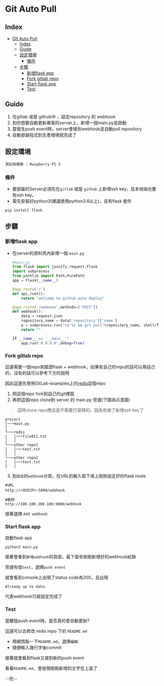 Git Auto Pull
===


Index
---
- [Git Auto Pull](#git-auto-pull)
  - [Index](#index)
  - [Guide](#guide)
  - [設定環境](#設定環境)
    - [條件](#條件)
  - [步驟](#步驟)
    - [新增flask app](#新增flask-app)
    - [Fork gitlab repo](#fork-gitlab-repo)
    - [Start flask app](#start-flask-app)
    - [Test](#test)

Guide
---
  1. 在gitlab 或是 github中 ，設定repository 的 webhook
  2. 到你想要自動更新專案的server上，新增一個main.py並啟動
  3. 當發生push event時，server會接到webhook並自動pull repository
  4. 自動部屬程式到生產環境就完成了


設定環境
---
```
測試用環境 : Raspberry PI 3
```
### 條件
- 要部屬的Server必須先在```gitlab``` 或是 ```github``` 上新增ssh key，且本地端也要有ssh key。
- 需先安裝好python3(建議使用python3.6以上)，且有flask 套件
```
pip install flask
```


步驟
---

### 新增flask app
- 在server的資料夾內新增一個 ```main.py```
  ```python
  #main.py
  from flask import jsonify,request,Flask
  import subprocess
  from pathlib import Path,PurePath
  app = Flask(__name__)

  @app.route('/')
  def api_root():
      return "welcome to github auto deploy"

  @app.route('/webhook',methods=['POST'])
  def webhook():
      data = request.json
      repository_name = data['repository']['name']
      p = subprocess.run("cd %s && git pull"%repository_name, shell=True,cwd=Path(__file__).parent.absolute())
      return ""

  if __name__ == '__main__':
      app.run('0.0.0.0',debug=True)
  ```

### Fork gitlab repo
這邊需要一個repo來驗證flask + webhook，如果有自己的repo的話可以用自己的，沒有的話可以參考下方的說明


因此這邊先使用GitLab-examples上的[redis](https://gitlab.com/gitlab-examples/redis)這個repo

1. 把這個repo fork到自己的git裡面
2. 再把這個repo clone到 server 的 main.py 旁邊(下圖為示意圖)
> 這時clone repo應該是不需要打密碼的，因為有做了新增ssh key了

```
project
│───main.py  
│
└───redis
│   │───file011.txt
│   │
└───other repo1
│   │───test.txt
│   │
└───other repo2
│   │───test.txt
│   │
```


3. 到```設定```的```webhook```分頁，在URL的輸入框下填上剛剛設定好的flask route 
   
  ```
  #URL
  http://<你的IP>:5000/webhook
  
  #範例
  http://100.100.100.100:5000/webhook
  ```
接著選擇 ```Add webhook```

### Start flask app
啟動flask app
```
python3 main.py
```

接著會看到```新增webhook```的頁面，最下面有剛剛新增好的webhook紀錄

旁邊有個```test```，選擇```push event```

就會看到console上出現了status code為200，且出現
```
Already up to date.
```
代表webhook已經設定完成了

### Test
當觸發push event時，是否真的會自動更新?

這邊可以去修改 redis repo 下的 ```README.md```
- 用網頁點一下```README.md```，選擇```編輯```
- 隨便輸入幾行字後commit

接著就會看到flask又接到新的push event

看看```README.md```，會發現剛剛新增的文字在上面了

--完--
